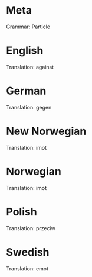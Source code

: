 Meta
====

Grammar: Particle



English
=======

Translation: against



German
======

Translation: gegen



New Norwegian
=============

Translation: imot



Norwegian
=========

Translation: imot



Polish
======

Translation: przeciw



Swedish
=======

Translation: emot
